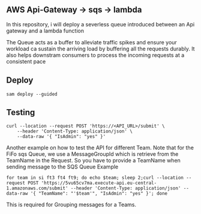 ## AWS Api-Gateway -> sqs -> lambda

In this repository, i will deploy a severless queue introduced between an Api gateway and a lambda function

The Queue acts as a buffer to alleviate traffic spikes and ensure your workload ca sustain the arriving load by buffering all the requests durably. It also helps downstram consumers to process the incoming requests at a consistent pace


## Deploy

```
sam deploy --guided
```

## Testing
```
curl --location --request POST 'https://<API_URL>/submit' \
    --header 'Content-Type: application/json' \
    --data-raw '{ "IsAdmin": "yes" }'
```

Another example on how to test the API for different Team. Note that for the FiFo sqs Queue, we use a MessageGroupId
which is retrieve from the TeamName in the Request. So you have to provide a TeamName when sending message to the SQS Queue
Example
```
for team in si ft3 ft4 ft9; do echo $team; sleep 2;curl --location --request POST 'https://5vu65cv7ma.execute-api.eu-central-1.amazonaws.com/submit' --header 'Content-Type: application/json' --data-raw '{ "TeamName": "'$team'", "IsAdmin": "yes" }'; done
```
This is required for Grouping messages for a Teams.
